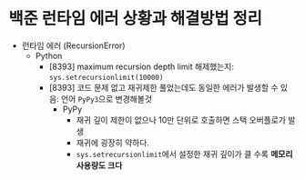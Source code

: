 # 백준 런타임 에러 상황과 해결방법 정리

* 런타임 에러 (RecursionError)
    * Python
        * [8393] maximum recursion depth limit 해제했는지: `sys.setrecursionlimit(10000)`
        * [8393] 코드 문제 없고 재귀제한 풀었는데도 동일한 에러가 발생할 수 있음: 언어 `PyPy3`으로 변경해볼것
            * PyPy
                * 재귀 깊이 제한이 없으나 10만 단위로 호출하면 스택 오버플로가 발생
                * 재귀에 굉장히 약하다.
                * `sys.setrecursionlimit`에서 설정한 재귀 깊이가 클 수록 **메모리 사용량도 크다**